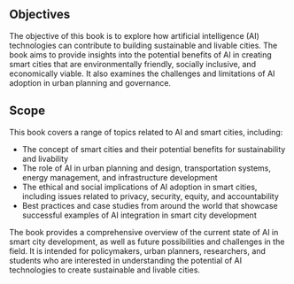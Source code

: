 
Objectives
----------

The objective of this book is to explore how artificial intelligence (AI) technologies can contribute to building sustainable and livable cities. The book aims to provide insights into the potential benefits of AI in creating smart cities that are environmentally friendly, socially inclusive, and economically viable. It also examines the challenges and limitations of AI adoption in urban planning and governance.

Scope
-----

This book covers a range of topics related to AI and smart cities, including:

* The concept of smart cities and their potential benefits for sustainability and livability
* The role of AI in urban planning and design, transportation systems, energy management, and infrastructure development
* The ethical and social implications of AI adoption in smart cities, including issues related to privacy, security, equity, and accountability
* Best practices and case studies from around the world that showcase successful examples of AI integration in smart city development

The book provides a comprehensive overview of the current state of AI in smart city development, as well as future possibilities and challenges in the field. It is intended for policymakers, urban planners, researchers, and students who are interested in understanding the potential of AI technologies to create sustainable and livable cities.

